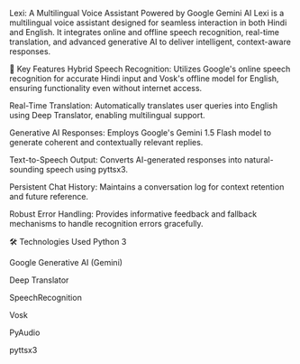 Lexi: A Multilingual Voice Assistant Powered by Google Gemini AI
Lexi is a multilingual voice assistant designed for seamless interaction in both Hindi and English. It integrates online and offline speech recognition, real-time translation, and advanced generative AI to deliver intelligent, context-aware responses.

🌟 Key Features
Hybrid Speech Recognition: Utilizes Google's online speech recognition for accurate Hindi input and Vosk's offline model for English, ensuring functionality even without internet access.

Real-Time Translation: Automatically translates user queries into English using Deep Translator, enabling multilingual support.

Generative AI Responses: Employs Google's Gemini 1.5 Flash model to generate coherent and contextually relevant replies.

Text-to-Speech Output: Converts AI-generated responses into natural-sounding speech using pyttsx3.

Persistent Chat History: Maintains a conversation log for context retention and future reference.

Robust Error Handling: Provides informative feedback and fallback mechanisms to handle recognition errors gracefully.

🛠️ Technologies Used
Python 3

Google Generative AI (Gemini)

Deep Translator

SpeechRecognition

Vosk

PyAudio

pyttsx3
